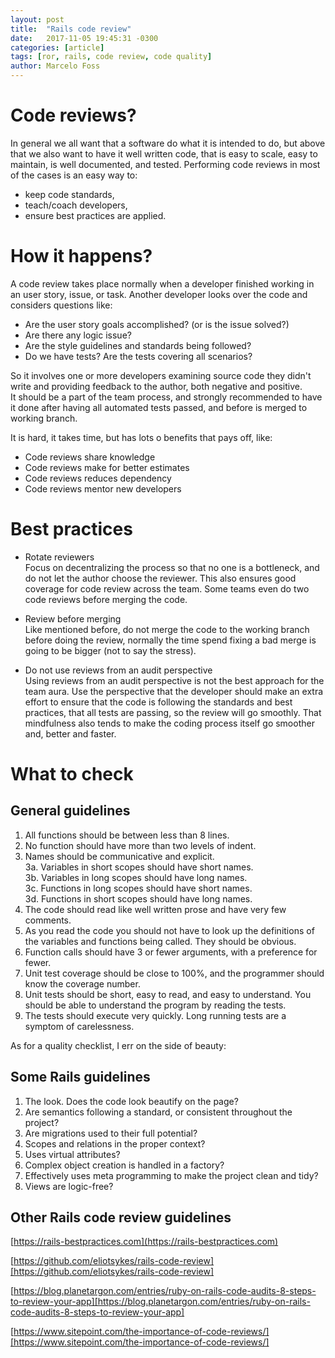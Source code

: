 ```yaml
---
layout: post
title:  "Rails code review"
date:   2017-11-05 19:45:31 -0300
categories: [article]
tags: [ror, rails, code review, code quality]
author: Marcelo Foss
---
```

# Code reviews?
In general we all want that a software do what it is intended to do, but above that we also want to have it well written code, that is easy to scale, easy to maintain, is well documented, and tested.
Performing code reviews in most of the cases is an easy way to:
* keep code standards,
* teach/coach developers,
* ensure best practices are applied.

# How it happens?
A code review takes place normally when a developer finished working in an user story, issue, or task.
Another developer looks over the code and considers questions like:
* Are the user story goals accomplished? (or is the issue solved?)
* Are there any logic issue?
* Are the style guidelines and standards being followed?
* Do we have tests? Are the tests covering all scenarios?

So it involves one or more developers examining source code they didn't write and providing feedback to the author, both negative and positive.   
It should be a part of the team process, and strongly recommended to have it done after having all automated tests passed, and before is merged to working branch.  

It is hard, it takes time, but has lots o benefits that pays off, like:
* Code reviews share knowledge
* Code reviews make for better estimates
* Code reviews reduces dependency
* Code reviews mentor new developers

# Best practices
* Rotate reviewers  
Focus on decentralizing the process so that no one is a bottleneck, and do not let the author choose the reviewer. This also ensures good coverage for code review across the team. Some teams even do two code reviews before merging the code.

* Review before merging  
Like mentioned before, do not merge the code to the working branch before doing the review, normally the time spend fixing a bad merge is going to be bigger (not to say the stress).

* Do not use reviews from an audit perspective  
Using reviews from an audit perspective is not the best approach for the team aura. Use the perspective that the developer should make an extra effort to ensure that the code is following the standards and best practices, that all tests are passing, so the review will go smoothly. That mindfulness also tends to make the coding process itself go smoother and, better and faster.

# What to check
## General guidelines

1. All functions should be between less than 8 lines.
2. No function should have more than two levels of indent.
3. Names should be communicative and explicit.  
  3a. Variables in short scopes should have short names.   
  3b. Variables in long scopes should have long names.  
  3c. Functions in long scopes should have short names.  
  3d. Functions in short scopes should have long names.  
4. The code should read like well written prose and have very few comments.
5. As you read the code you should not have to look up the definitions of the variables and functions being called. They should be obvious.
6. Function calls should have 3 or fewer arguments, with a preference for fewer.
7. Unit test coverage should be close to 100%, and the programmer should know the coverage number.
8. Unit tests should be short, easy to read, and easy to understand. You should be able to understand the program by reading the tests.
9. The tests should execute very quickly. Long running tests are a symptom of carelessness.

As for a quality checklist, I err on the side of beauty:


## Some Rails guidelines
1. The look. Does the code look beautify on the page?
2. Are semantics following a standard, or consistent throughout the project?
3. Are migrations used to their full potential?
4. Scopes and relations in the proper context?
5. Uses virtual attributes?
6. Complex object creation is handled in a factory?
7. Effectively uses meta programming to make the project clean and tidy?
8. Views are logic-free?

## Other Rails code review guidelines
[https://rails-bestpractices.com](https://rails-bestpractices.com)  

[https://github.com/eliotsykes/rails-code-review][https://github.com/eliotsykes/rails-code-review]  

[https://blog.planetargon.com/entries/ruby-on-rails-code-audits-8-steps-to-review-your-app][https://blog.planetargon.com/entries/ruby-on-rails-code-audits-8-steps-to-review-your-app]  

[https://www.sitepoint.com/the-importance-of-code-reviews/][https://www.sitepoint.com/the-importance-of-code-reviews/]  

